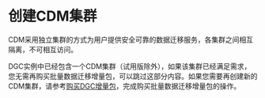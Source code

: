 # 创建CDM集群<a name="dgc_01_0576"></a>

CDM采用独立集群的方式为用户提供安全可靠的数据迁移服务，各集群之间相互隔离，不可相互访问。

DGC实例中已经包含一个CDM集群（试用版除外），如果该集群已经满足需求，您无需再购买批量数据迁移增量包，可以跳过这部分内容。如果您需要再创建新的CDM集群，请参考[购买DGC增量包](https://support.huaweicloud.com/prepare-dgc/dgc_01_0119.html)，完成购买批量数据迁移增量包的操作。

